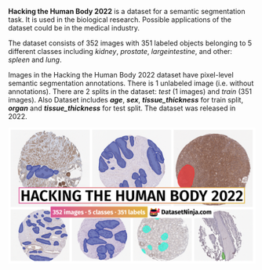 **Hacking the Human Body 2022** is a dataset for a semantic segmentation task. It is used in the biological research. Possible applications of the dataset could be in the medical industry. 

The dataset consists of 352 images with 351 labeled objects belonging to 5 different classes including *kidney*, *prostate*, *largeintestine*, and other: *spleen* and *lung*.

Images in the Hacking the Human Body 2022 dataset have pixel-level semantic segmentation annotations. There is 1 unlabeled image (i.e. without annotations). There are 2 splits in the dataset: *test* (1 images) and *train* (351 images). Also Dataset includes ***age***, ***sex***, ***tissue_thickness*** for train split, ***organ*** and ***tissue_thickness*** for test split. The dataset was released in 2022.

<img src="https://github.com/dataset-ninja/hacking-the-human-body-2022/raw/main/visualizations/poster.png">
